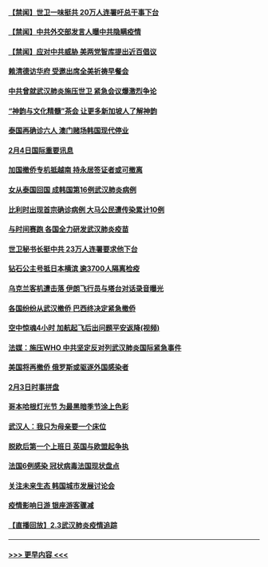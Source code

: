 #### [【禁闻】世卫一味挺共 20万人连署吁总干事下台](../pages/prog202/a102769445.md?t=02050944) 
#### [【禁闻】中共外交部发言人曝中共隐瞒疫情](../pages/prog202/a102769400.md?t=02050944) 
#### [【禁闻】应对中共威胁 美两党智库提出近百倡议](../pages/prog202/a102769357.md?t=02050944) 
#### [赖清德访华府  受邀出席全美祈祷早餐会](../pages/prog202/a102769350.md?t=02050944) 
#### [中共曾就武汉肺炎施压世卫 紧急会议爆激烈争论](../pages/prog202/a102769312.md?t=02050944) 
#### [“神韵与文化精髓”茶会 让更多新加坡人了解神韵](../pages/prog202/a102769286.md?t=02050944) 
#### [泰国再确诊六人 澳门赌场韩国现代停业](../pages/prog202/a102769239.md?t=02050944) 
#### [2月4日国际重要讯息](../pages/prog202/a102768884.md?t=02050944) 
#### [加国撤侨专机抵越南 持永居签证者或可撤离](../pages/prog202/a102768877.md?t=02050944) 
#### [女从泰国回国 成韩国第16例武汉肺炎病例](../pages/prog202/a102768669.md?t=02050944) 
#### [比利时出现首宗确诊病例 大马公民遭传染累计10例](../pages/prog202/a102768824.md?t=02050944) 
#### [与时间赛跑 各国全力研发武汉肺炎疫苗](../pages/prog202/a102768738.md?t=02050944) 
#### [世卫秘书长挺中共 23万人连署要求他下台](../pages/prog202/a102768717.md?t=02050944) 
#### [钻石公主号抵日本横滨 逾3700人隔离检疫](../pages/prog202/a102768714.md?t=02050944) 
#### [乌克兰客机遭击落 伊朗飞行员与塔台对话录音曝光](../pages/prog202/a102768645.md?t=02050944) 
#### [各国纷纷从武汉撤侨 巴西终决定紧急撤侨](../pages/prog202/a102768630.md?t=02050944) 
#### [空中惊魂4小时 加航起飞后出问题平安返降(视频)](../pages/prog202/a102768601.md?t=02050944) 
#### [法媒：施压WHO 中共坚定反对列武汉肺炎国际紧急事件](../pages/prog202/a102768584.md?t=02050944) 
#### [美国将再撤侨 俄罗斯或驱逐外国感染者](../pages/prog202/a102768247.md?t=02050944) 
#### [2月3日时事拼盘](../pages/prog202/a102768402.md?t=02050944) 
#### [哥本哈根灯光节 为最黑暗季节涂上色彩](../pages/prog202/a102768369.md?t=02050944) 
#### [武汉人：我只为母亲要一个床位](../pages/prog202/a102768250.md?t=02050944) 
#### [脱欧后第一个上班日 英国与欧盟起争执](../pages/prog202/a102768252.md?t=02050944) 
#### [法国6例感染 冠状病毒法国现状盘点](../pages/prog202/a102768157.md?t=02050944) 
#### [关注未来生态 韩国城市发展讨论会](../pages/prog202/a102768153.md?t=02050944) 
#### [疫情影响日游 银座游客骤减](../pages/prog202/a102768160.md?t=02050944) 
#### [【直播回放】2.3武汉肺炎疫情追踪](../pages/prog202/a102768128.md?t=02050944) 

----
#### [ >>> 更早内容 <<< ](../indexes/prog202-earlier.md)
